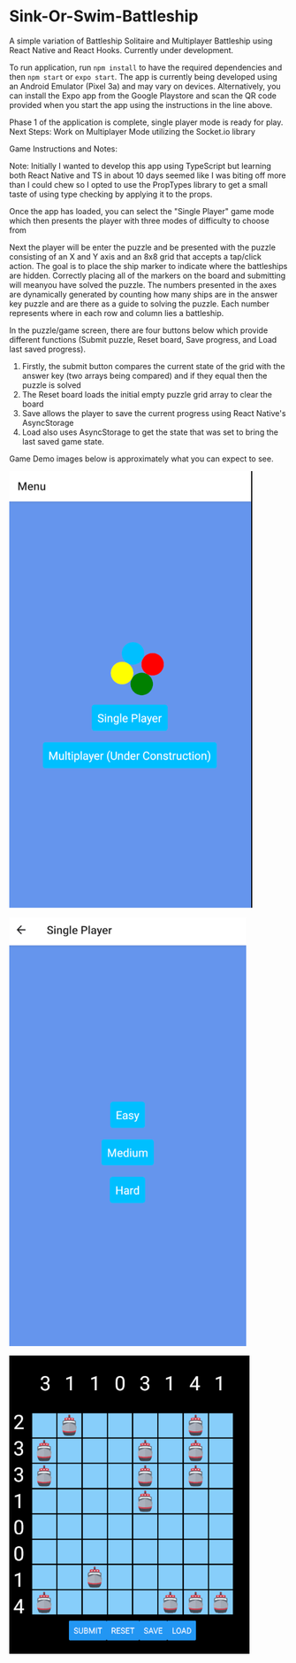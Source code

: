 # Sink-Or-Swim-Battleship
A simple variation of Battleship Solitaire and Multiplayer Battleship using React Native and React Hooks. Currently under development.

To run application, run `npm install` to have the required dependencies and then `npm start` or `expo start`. The app is currently being developed using an Android Emulator (Pixel 3a) and may vary on devices.
Alternatively, you can install the Expo app from the Google Playstore and scan the QR code provided when you start the app using the instructions in the line above.

Phase 1 of the application is complete, single player mode is ready for play.
Next Steps: Work on Multiplayer Mode utilizing the Socket.io library

Game Instructions and Notes:

Note: Initially I wanted to develop this app using TypeScript but learning both React Native and TS in about 10 days seemed like I was biting off more than I could chew so I opted to use the PropTypes library to get a small taste of using type checking by applying it to the props.

Once the app has loaded, you can select the "Single Player" game mode which then presents the player with three modes of difficulty to choose from

Next the player will be enter the puzzle and be presented with the puzzle consisting of an X and Y axis and an 8x8 grid that accepts a tap/click action.
The goal is to place the ship marker to indicate where the battleships are hidden. Correctly placing all of the markers on the board and submitting will meanyou have solved the puzzle.
The numbers presented in the axes are dynamically generated by counting how many ships are in the answer key puzzle and are there as a guide to solving the puzzle. Each number represents where in each row and column lies a battleship.

In the puzzle/game screen, there are four buttons below which provide different functions (Submit puzzle, Reset board, Save progress, and Load last saved progress).

1. Firstly, the submit button compares the current state of the grid with the answer key (two arrays being compared) and if they equal then the puzzle is solved
2. The Reset board loads the initial empty puzzle grid array to clear the board
3. Save allows the player to save the current progress using React Native's AsyncStorage
4. Load also uses AsyncStorage to get the state that was set to bring the last saved game state.

Game Demo images below is approximately what you can expect to see.

![Image of Main Screen](./demo-images/GameDemo1.png)

![Image of Difficulty](./demo-images/GameDemo2.png)

![Image of Gameplay](./demo-images/GameDemo3.png)

